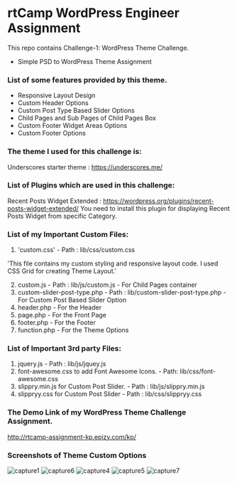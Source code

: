 # rtCamp WordPress Engineer Assignment
This repo contains Challenge-1: WordPress Theme Challenge.
* Simple PSD to WordPress Theme Assignment
### List of some features provided by this theme.
* Responsive Layout Design
* Custom Header Options
* Custom Post Type Based Slider Options
* Child Pages and Sub Pages of Child Pages Box 
* Custom Footer Widget Areas Options
* Custom Footer Options
### The theme I used for this challenge is:
 Underscores starter theme : https://underscores.me/
### List of Plugins which are used in this challenge:
 Recent Posts Widget Extended : https://wordpress.org/plugins/recent-posts-widget-extended/
 You need to install this plugin for displaying Recent Posts Widget from specific Category.
### List of my Important Custom Files:
1. 'custom.css' - Path : lib/css/custom.css

 'This file contains my custom styling and responsive layout code.
 I used CSS Grid for creating Theme Layout.'

2. custom.js - Path : lib/js/custom.js - For Child Pages container
3. custom-slider-post-type.php - Path : lib/custom-slider-post-type.php - For Custom Post Based Slider Option 
4. header.php - For the Header
5. page.php - For the Front Page
6. footer.php - For the Footer
7. function.php -  For the Theme Options
### List of Important 3rd party Files:
1. jquery.js - Path : lib/js/jquey.js
2. font-awesome.css to add Font Awesome Icons. - Path: lib/css/font-awesome.css
3. slippry.min.js for Custom Post Slider. - Path : lib/js/slippry.min.js
4. slippryy.css for Custom Post Slider - Path : lib/css/slippryy.css
###  The Demo Link of my WordPress Theme Challenge Assignment.

  http://rtcamp-assignment-kp.epizy.com/kp/
  
### Screenshots of Theme Custom Options
![capture1](https://user-images.githubusercontent.com/42610373/44520754-79c23c80-a6ee-11e8-87be-b3da9504225b.JPG)
![capture6](https://user-images.githubusercontent.com/42610373/44520430-682c6500-a6ed-11e8-95fa-c3eb0f96a6a7.JPG)
![capture4](https://user-images.githubusercontent.com/42610373/44520128-ac6b3580-a6ec-11e8-8ad0-289833435814.JPG)
![capture5](https://user-images.githubusercontent.com/42610373/44520600-edb01500-a6ed-11e8-98c2-1de7d070bd50.JPG)
![capture7](https://user-images.githubusercontent.com/42610373/44520477-91e58c00-a6ed-11e8-926d-d4b71e285a7f.JPG)
